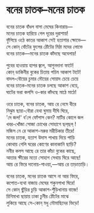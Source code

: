 # বনের চাতক–মনের চাতক

বনের চাতক বাঁধল বাসা মেঘের কিনারায়—  
মনের চাতক হারিয়ে গেল দূরের দুরাশায়!  
ফুঁপিয়ে ওঠে কাতর আকাশ সেই হতাশার ক্ষোভে—  
সে কোন্ বোঁটের ফুলের ঠোঁটের মিঠা মদের লোভে  
বনের চাতক—মনের চাতক কাঁদছে অবেলায়!

পুবের হাওয়ায় হাপর জ্বলে, আগুনদানা ফাটে!  
কোন্ ডাকিনীর বুকের চিতায় পচিম আকাশ টাটে!  
বাদল-বৌয়ের চুমার মৌয়ের সোয়াদ চেয়ে চেয়ে  
বনের চাতক-মনের চাতক চলছে আকাশ বেয়ে,  
ঘাটের ভরা কলসি ও-কার কাঁদছে মাঠে মাঠে!

ওরে চাতক, বনের চাতক, আয় রে নেমে ধীরে  
নিঝুম ছায়া-বৌরা যেথা ঘুমায় দীঘি ঘিরে,  
'দে জল!' ব’লে ফোঁপাস কেন? মাটির কোলে জল  
খবর-খোঁজা সোজা চোখের সোহাগে ছল্‌ছল্ !  
মজিস নে রে আকাশ-মরুর মরীচিকার তীরে!  
মনের চাতক, হতাশ উদাস পাখায় দিয়ে পাড়ি  
কোথায় গেলি ঘরের কোণের কানাকানি ছাড়ি?  
ননীর কলস আছে রে তার কাঁচা বুকের কাছে,  
আতার ক্ষীরের মতো সোহাগ সেথায় ঘিরে আছে!  
আয় রে ফিরে দানোয়-পাওয়া,—আয় রে তাড়াতাড়ি।

বনের চাতক, মনের চাতক আসে না আর ফিরে,  
কপোত-ব্যথা বাজায় মেঘের শকুনপাখা ঘিরে!  
সে কোন্ ছুঁড়ির চুড়ি আকাশ-শুঁড়িখানায় বাজে!  
চিনিমাখা ছায়ায় ঢাকা চুনীর ঠোঁটের মাঝে  
লুকিয়ে আছে সে-কোন্ মধু মৌমাছিদের ভিড়ে!

